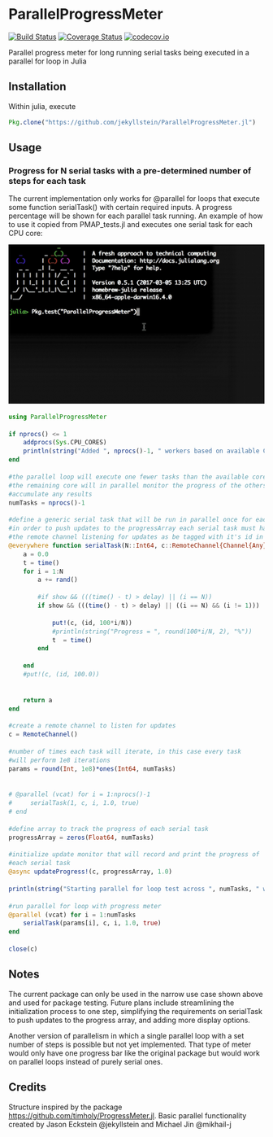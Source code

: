 # ParallelProgressMeter

[![Build Status](https://travis-ci.org/JasonEckstein/ParallelProgressMeter.jl.svg?branch=master)](https://travis-ci.org/JasonEckstein/ParallelProgressMeter.jl) [![Coverage Status](https://coveralls.io/repos/JasonEckstein/ParallelProgressMeter.jl/badge.svg?branch=master&service=github)](https://coveralls.io/github/JasonEckstein/ParallelProgressMeter.jl?branch=master) [![codecov.io](http://codecov.io/github/JasonEckstein/ParallelProgressMeter.jl/coverage.svg?branch=master)](http://codecov.io/github/JasonEckstein/ParallelProgressMeter.jl?branch=master)

Parallel progress meter for long running serial tasks being executed in a parallel for loop in Julia

## Installation

Within julia, execute

```julia
Pkg.clone("https://github.com/jekyllstein/ParallelProgressMeter.jl")
```

## Usage

### Progress for N serial tasks with a pre-determined number of steps for each task

The current implementation only works for @parallel for loops that execute some function
serialTask() with certain required inputs.  A progress percentage will be shown for each 
parallel task running.  An example of how to use it copied from PMAP_tests.jl and executes
one serial task for each CPU core:

![alt text](img/ParallelProgressMeterTest.gif "Package Test Running")
 
```julia
using ParallelProgressMeter

if nprocs() <= 1
    addprocs(Sys.CPU_CORES)
    println(string("Added ", nprocs()-1, " workers based on available CPU cores"))
end

#the parallel loop will execute one fewer tasks than the available cores
#the remaining core will in parallel monitor the progress of the others and
#accumulate any results
numTasks = nprocs()-1

#define a generic serial task that will be run in parallel once for each CPU core
#in order to push updates to the progressArray each serial task must have access to
#the remote channel listening for updates as be tagged with it's id in the parallel loop
@everywhere function serialTask(N::Int64, c::RemoteChannel{Channel{Any}}, id, delay::Float64, show = false)
    a = 0.0
    t = time()
    for i = 1:N
        a += rand()
        
        #if show && (((time() - t) > delay) || (i == N))
        if show && (((time() - t) > delay) || ((i == N) && (i != 1)))
        
            put!(c, (id, 100*i/N))
            #println(string("Progress = ", round(100*i/N, 2), "%"))
            t  = time()
        end
        
    end
    #put!(c, (id, 100.0))
    

    return a
end

#create a remote channel to listen for updates
c = RemoteChannel()

#number of times each task will iterate, in this case every task 
#will perform 1e8 iterations
params = round(Int, 1e8)*ones(Int64, numTasks)


# @parallel (vcat) for i = 1:nprocs()-1
#     serialTask(1, c, i, 1.0, true)
# end

#define array to track the progress of each serial task
progressArray = zeros(Float64, numTasks)

#initialize update monitor that will record and print the progress of
#each serial task
@async updateProgress!(c, progressArray, 1.0)

println(string("Starting parallel for loop test across ", numTasks, " workers"))

#run parallel for loop with progress meter
@parallel (vcat) for i = 1:numTasks
    serialTask(params[i], c, i, 1.0, true)
end

close(c)
```

## Notes
The current package can only be used in the narrow use case shown above and used for package testing.  Future plans include streamlining
the initialization process to one step, simplifying the requirements on serialTask to push updates to the progress array, and adding more 
display options.

Another version of parallelism in which a single parallel loop with a set number of steps is possible but not yet implemented.  That type of 
meter would only have one progress bar like the original package but would work on parallel loops instead of purely serial ones.

## Credits
Structure inspired by the package https://github.com/timholy/ProgressMeter.jl.  Basic parallel functionality created by Jason Eckstein @jekyllstein and Michael Jin @mikhail-j
